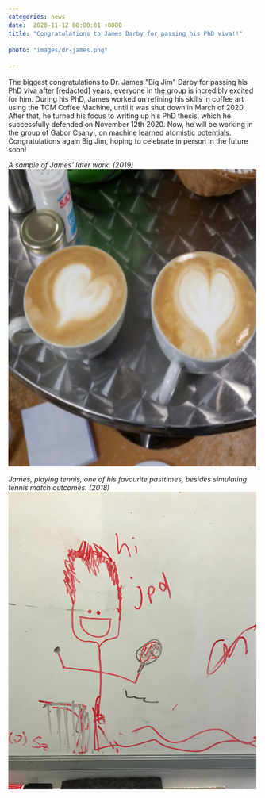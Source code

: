 ```yaml
---                                                                                                                                                                                      
categories: news                                                                                                                                                                 
date:  2020-11-12 00:00:01 +0000                                                                                                                                                        
title: "Congratulations to James Darby for passing his PhD viva!!"

photo: "images/dr-james.png"

---            
```


The biggest congratulations to Dr. James "Big Jim" Darby for passing his PhD viva after [redacted] years, everyone in the group is incredibly excited for him.  During his PhD, James worked on refining his skills in coffee art using the TCM Coffee Machine, until it was shut down in March of 2020.  After that, he turned his focus to writing up his PhD thesis, which he successfully defended on November 12th 2020.  Now, he will be working in the group of Gabor Csanyi, on machine learned atomistic potentials. Congratulations again Big Jim, hoping to celebrate in person in the future soon! 

<i>A sample of James' later work. (2019)</i>
<img src="../../images/coffee.jpeg" alt="Coffee" style="width:500px;height:600px;">

<i>James, playing tennis, one of his favourite pasttimes, besides simulating tennis match outcomes. (2018)</i>
<img src="../../images/james-stick.jpg" alt="tennis" style="width:500px;height:600px;">
